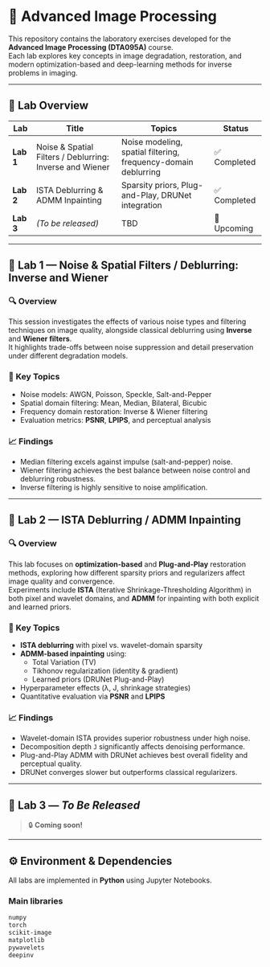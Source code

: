 # 🧠 Advanced Image Processing

This repository contains the laboratory exercises developed for the **Advanced Image Processing (DTA095A)** course.  
Each lab explores key concepts in image degradation, restoration, and modern optimization-based and deep-learning methods for inverse problems in imaging.

---

## 📘 Lab Overview

| Lab | Title | Topics | Status |
|------|-------|---------|---------|
| **Lab 1** | Noise & Spatial Filters / Deblurring: Inverse and Wiener | Noise modeling, spatial filtering, frequency-domain deblurring | ✅ Completed |
| **Lab 2** | ISTA Deblurring & ADMM Inpainting | Sparsity priors, Plug-and-Play, DRUNet integration | ✅ Completed |
| **Lab 3** | *(To be released)* | TBD | 🚧 Upcoming |

---

## 🧩 Lab 1 — Noise & Spatial Filters / Deblurring: Inverse and Wiener

### 🔍 Overview
This session investigates the effects of various noise types and filtering techniques on image quality, alongside classical deblurring using **Inverse** and **Wiener filters**.  
It highlights trade-offs between noise suppression and detail preservation under different degradation models.

### 🧪 Key Topics
- Noise models: AWGN, Poisson, Speckle, Salt-and-Pepper  
- Spatial domain filtering: Mean, Median, Bilateral, Bicubic  
- Frequency domain restoration: Inverse & Wiener filtering  
- Evaluation metrics: **PSNR**, **LPIPS**, and perceptual analysis  

### 📈 Findings
- Median filtering excels against impulse (salt-and-pepper) noise.  
- Wiener filtering achieves the best balance between noise control and deblurring robustness.  
- Inverse filtering is highly sensitive to noise amplification.  

---

## 🧠 Lab 2 — ISTA Deblurring / ADMM Inpainting

### 🔍 Overview
This lab focuses on **optimization-based** and **Plug-and-Play** restoration methods, exploring how different sparsity priors and regularizers affect image quality and convergence.  
Experiments include **ISTA** (Iterative Shrinkage-Thresholding Algorithm) in both pixel and wavelet domains, and **ADMM** for inpainting with both explicit and learned priors.

### 🧪 Key Topics
- **ISTA deblurring** with pixel vs. wavelet-domain sparsity  
- **ADMM-based inpainting** using:  
  - Total Variation (TV)  
  - Tikhonov regularization (identity & gradient)  
  - Learned priors (DRUNet Plug-and-Play)  
- Hyperparameter effects (λ, J, shrinkage strategies)  
- Quantitative evaluation via **PSNR** and **LPIPS**

### 📈 Findings
- Wavelet-domain ISTA provides superior robustness under high noise.  
- Decomposition depth `J` significantly affects denoising performance.  
- Plug-and-Play ADMM with DRUNet achieves best overall fidelity and perceptual quality.  
- DRUNet converges slower but outperforms classical regularizers.

---

## 🧭 Lab 3 — *To Be Released*

> 🔒 **Coming soon!**  

---

## ⚙️ Environment & Dependencies

All labs are implemented in **Python** using Jupyter Notebooks.

### Main libraries
```bash
numpy
torch
scikit-image
matplotlib
pywavelets
deepinv
